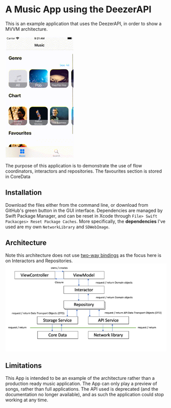 # A Music App using the DeezerAPI

This is an example application that uses the DeezerAPI, in order to show a MVVM architecture.

![Video](Images/vid.gif)<br/>

The purpose of this application is to demonstrate the use of flow coordinators, interactors and repositories. The favourites section is stored in CoreData

## Installation
Download the files either from the command line, or download from GitHub's green button in the GUI interface. Dependencies are managed by Swift Package Manager, and can be reset in Xcode through `File> Swift Packacges> Reset Package Caches`. More specifically, the **dependencies** I've used are my own `NetworkLibrary` and `SDWebImage`.

## Architecture
Note this architecture does not use [two-way bindings](https://stevenpcurtis.medium.com/implement-two-way-uikit-binding-in-vanilla-swift-5261d15c918) as the focus here is on Interactors and Repositories.<br>
![Architecture](Images/architecture.png)<br/>

## Limitations
This App is intended to be an example of the architecture rather than a production ready music application.
The App can only play a preview of songs, rather than full applications.
The API used is deprecated (and the documentation no longer available), and as such the application could stop working at any time.
